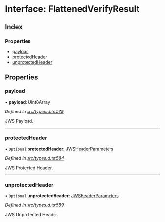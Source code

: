 # Interface: FlattenedVerifyResult

## Index

### Properties

* [payload](_types_d_.flattenedverifyresult.md#payload)
* [protectedHeader](_types_d_.flattenedverifyresult.md#protectedheader)
* [unprotectedHeader](_types_d_.flattenedverifyresult.md#unprotectedheader)

## Properties

### payload

•  **payload**: Uint8Array

*Defined in [src/types.d.ts:579](https://github.com/panva/jose/blob/v3.7.0/src/types.d.ts#L579)*

JWS Payload.

___

### protectedHeader

• `Optional` **protectedHeader**: [JWSHeaderParameters](_types_d_.jwsheaderparameters.md)

*Defined in [src/types.d.ts:584](https://github.com/panva/jose/blob/v3.7.0/src/types.d.ts#L584)*

JWS Protected Header.

___

### unprotectedHeader

• `Optional` **unprotectedHeader**: [JWSHeaderParameters](_types_d_.jwsheaderparameters.md)

*Defined in [src/types.d.ts:589](https://github.com/panva/jose/blob/v3.7.0/src/types.d.ts#L589)*

JWS Unprotected Header.
